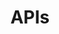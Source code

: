 ---
layout: layout.pug
navigationTitle: APIs
excerpt: 
title: APIs
menuWeight: 1
model: /services/kafka/data.yml
render: mustache
featureMaturity:
---